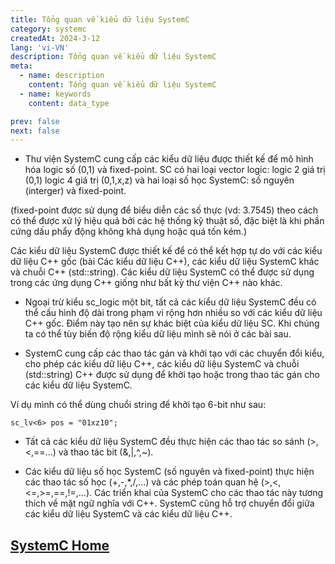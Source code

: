 ```yaml
---
title: Tổng quan về kiểu dữ liệu SystemC
category: systemc
createdAt: 2024-3-12
lang: 'vi-VN'
description: Tổng quan về kiểu dữ liệu SystemC
meta:
  - name: description
    content: Tổng quan về kiểu dữ liệu SystemC
  - name: keywords
    content: data_type

prev: false
next: false
---
```


 * Thư viện SystemC cung cấp các kiểu dữ liệu được thiết kế để mô hình hóa logic số (0,1) và fixed-point. 
SC có hai loại vector logic: logic 2 giá trị (0,1)
                             logic 4 giá trị (0,1,x,z)
và hai loại số học SystemC: số nguyên (interger) và fixed-point.

(fixed-point được sử dụng để biểu diễn các số thực (vd: 3.7545) theo cách có thể được xử lý hiệu quả bởi các hệ thống kỹ thuật số, đặc biệt là khi phần cứng dấu phẩy động không khả dụng hoặc quá tốn kém.)

Các kiểu dữ liệu SystemC được thiết kế để có thể kết hợp tự do với các kiểu dữ liệu C++ gốc (bài Các kiểu dữ liệu C++), các kiểu dữ liệu SystemC khác và chuỗi C++ (std::string). Các kiểu dữ liệu SystemC có thể được sử dụng trong các ứng dụng C++ giống như bất kỳ thư viện C++ nào khác.

 * Ngoại trừ kiểu sc_logic một bit, tất cả các kiểu dữ liệu SystemC đều có thể cấu hình độ dài trong phạm vi rộng hơn nhiều so với các kiểu dữ liệu C++ gốc.
Điểm này tạo nên sự khác biệt của kiểu dữ liệu SC. Khi chúng ta có thể tùy biến độ rộng kiểu dữ liệu mình sẽ nói ở các bài sau. 

 * SystemC cung cấp các thao tác gán và khởi tạo với các chuyển đổi kiểu, cho phép các kiểu dữ liệu C++, các kiểu dữ liệu SystemC và chuỗi (std::string) C++ được sử dụng để khởi tạo hoặc trong thao tác gán cho các kiểu dữ liệu SystemC.

Ví dụ mình có thể dùng chuổi string để khởi tạo 6-bit như sau:
```
sc_lv<6> pos = "01xz10";
```

 * Tất cả các kiểu dữ liệu SystemC đều thực hiện các thao tác so sánh (>,<,==...) và thao tác bit (&,|,^,~).

 *  Các kiểu dữ liệu số học SystemC (số nguyên và fixed-point) thực hiện các thao tác số học (+,-,*,/,...) và các phép toán quan hệ (>,<,<=,>=,==,!=,...). Các triển khai của SystemC cho các thao tác này tương thích về mặt ngữ nghĩa với C++. SystemC cũng hỗ trợ chuyển đổi giữa các kiểu dữ liệu SystemC và các kiểu dữ liệu C++.

## [SystemC Home](/danh-muc/systemc.md)
